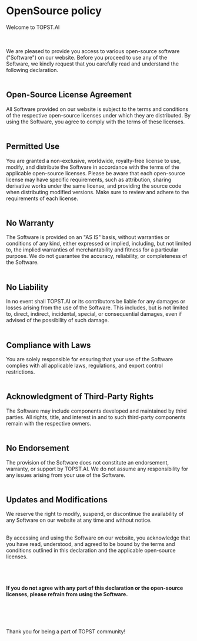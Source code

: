 
# OpenSource policy

Welcome to TOPST.AI

<br/>
<br/>
We are pleased to provide you access to various open-source software ("Software") on our website. Before you proceed to use any of the Software, we kindly request that you carefully read and understand the following declaration.
<br/><br/>

## Open-Source License Agreement
All Software provided on our website is subject to the terms and conditions of the respective open-source licenses under which they are distributed. By using the Software, you agree to comply with the terms of these licenses.
<br/><br/>

## Permitted Use
You are granted a non-exclusive, worldwide, royalty-free license to use, modify, and distribute the Software in accordance with the terms of the applicable open-source licenses. Please be aware that each open-source license may have specific requirements, such as attribution, sharing derivative works under the same license, and providing the source code when distributing modified versions. Make sure to review and adhere to the requirements of each license.
<br/><br/>

## No Warranty
The Software is provided on an "AS IS" basis, without warranties or conditions of any kind, either expressed or implied, including, but not limited to, the implied warranties of merchantability and fitness for a particular purpose. We do not guarantee the accuracy, reliability, or completeness of the Software.
<br/><br/>

## No Liability 
In no event shall TOPST.AI or its contributors be liable for any damages or losses arising from the use of the Software. This includes, but is not limited to, direct, indirect, incidental, special, or consequential damages, even if advised of the possibility of such damage.
<br/><br/>

## Compliance with Laws
You are solely responsible for ensuring that your use of the Software complies with all applicable laws, regulations, and export control restrictions.
<br/><br/>

## Acknowledgment of Third-Party Rights
The Software may include components developed and maintained by third parties. All rights, title, and interest in and to such third-party components remain with the respective owners.
<br/><br/>

## No Endorsement
The provision of the Software does not constitute an endorsement, warranty, or support by TOPST.AI. We do not assume any responsibility for any issues arising from your use of the Software.
<br/><br/>

## Updates and Modifications
We reserve the right to modify, suspend, or discontinue the availability of any Software on our website at any time and without notice.
<br/><br/>

By accessing and using the Software on our website, you acknowledge that you have read, understood, and agreed to be bound by the terms and conditions outlined in this declaration and the applicable open-source licenses.

<br/><br/>
#### If you do not agree with any part of this declaration or the open-source licenses, please refrain from using the Software.
<br/><br/><br/>

Thank you for being a part of TOPST community!




















